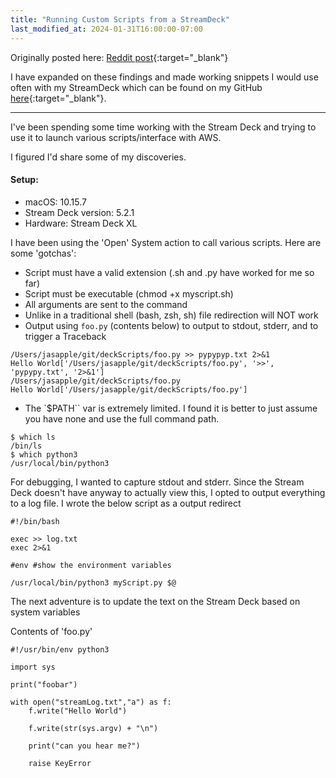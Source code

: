 ```yaml
---
title: "Running Custom Scripts from a StreamDeck"
last_modified_at: 2024-01-31T16:00:00-07:00
---
```


Originally posted here: [Reddit post](https://www.reddit.com/r/StreamDeckSDK/comments/tpa3l3/stream_deck_running_custom_scripts/){:target="_blank"}

I have expanded on these findings and made working snippets I would use often with my StreamDeck which can be found on my GitHub [here](https://github.com/jasapple/deskScripts){:target="_blank"}.

---

I've been spending some time working with the Stream Deck and trying to use it to launch various scripts/interface with AWS.

I figured I'd share some of my discoveries.

#### Setup:
- macOS: 10.15.7
- Stream Deck version: 5.2.1
- Hardware: Stream Deck XL

I have been using the 'Open' System action to call various scripts. Here are some 'gotchas':
- Script must have a valid extension (.sh and .py have worked for me so far)
- Script must be executable (chmod +x myscript.sh)
- All arguments are sent to the command
- Unlike in a traditional shell (bash, zsh, sh) file redirection will NOT work
- Output using `foo.py` (contents below) to output to stdout, stderr, and to trigger a Traceback
```
/Users/jasapple/git/deckScripts/foo.py >> pypypyp.txt 2>&1
Hello World['/Users/jasapple/git/deckScripts/foo.py', '>>', 'pypypy.txt', '2>&1']
/Users/jasapple/git/deckScripts/foo.py
Hello World['/Users/jasapple/git/deckScripts/foo.py']
```
- The `$PATH`` var is extremely limited. I found it is better to just assume you have none and use the full command path.
```
$ which ls
/bin/ls
$ which python3
/usr/local/bin/python3
```
For debugging, I wanted to capture stdout and stderr. Since the Stream Deck doesn't have anyway to actually view this, I opted to output everything to a log file. I wrote the below script as a output redirect

```
#!/bin/bash

exec >> log.txt
exec 2>&1

#env #show the environment variables

/usr/local/bin/python3 myScript.py $@
```

The next adventure is to update the text on the Stream Deck based on system variables

Contents of 'foo.py'
```
#!/usr/bin/env python3

import sys

print("foobar")

with open("streamLog.txt","a") as f:
    f.write("Hello World")

    f.write(str(sys.argv) + "\n")

    print("can you hear me?")

    raise KeyError
```